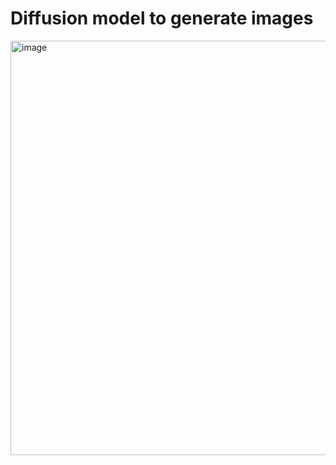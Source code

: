 # Diffusion model to generate images

<img width="663" alt="image" src="https://github.com/user-attachments/assets/aff9debc-de73-42d6-8493-ccc5c3099241">
